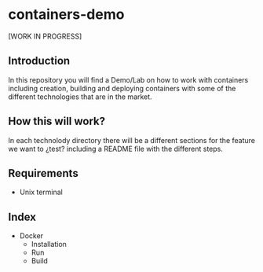 # containers-demo

[WORK IN PROGRESS]


## Introduction

In this repository you will find a Demo/Lab on how to work with containers including creation, building and deploying containers with some of the different technologies that are in the market.

## How this will work?

In each technolody directory there will be a different sections for the feature we want to ¿test? including a README file with the different steps.

## Requirements

* Unix terminal

## Index

* Docker
  * Installation
  * Run
  * Build
